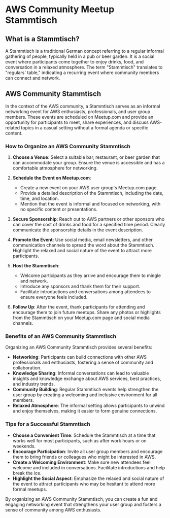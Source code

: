 # AWS Community Meetup Stammtisch

## What is a Stammtisch?

A Stammtisch is a traditional German concept referring to a regular informal gathering of people, typically held in a pub or beer garden. It is a social event where participants come together to enjoy drinks, food, and conversation in a relaxed atmosphere. The term "Stammtisch" translates to "regulars' table," indicating a recurring event where community members can connect and network.

## AWS Community Stammtisch

In the context of the AWS community, a Stammtisch serves as an informal networking event for AWS enthusiasts, professionals, and user group members. These events are scheduled on Meetup.com and provide an opportunity for participants to meet, share experiences, and discuss AWS-related topics in a casual setting without a formal agenda or specific content.

### How to Organize an AWS Community Stammtisch

1. **Choose a Venue**: Select a suitable bar, restaurant, or beer garden that can accommodate your group. Ensure the venue is accessible and has a comfortable atmosphere for networking.

2. **Schedule the Event on Meetup.com**:
    - Create a new event on your AWS user group's Meetup.com page.
    - Provide a detailed description of the Stammtisch, including the date, time, and location.
    - Mention that the event is informal and focused on networking, with no specific content or presentations.

3. **Secure Sponsorship**: Reach out to AWS partners or other sponsors who can cover the cost of drinks and food for a specified time period. Clearly communicate the sponsorship details in the event description.

4. **Promote the Event**: Use social media, email newsletters, and other communication channels to spread the word about the Stammtisch. Highlight the relaxed and social nature of the event to attract more participants.

5. **Host the Stammtisch**:
    - Welcome participants as they arrive and encourage them to mingle and network.
    - Introduce any sponsors and thank them for their support.
    - Facilitate introductions and conversations among attendees to ensure everyone feels included.

6. **Follow Up**: After the event, thank participants for attending and encourage them to join future meetups. Share any photos or highlights from the Stammtisch on your Meetup.com page and social media channels.

### Benefits of an AWS Community Stammtisch

Organizing an AWS Community Stammtisch provides several benefits:

- **Networking**: Participants can build connections with other AWS professionals and enthusiasts, fostering a sense of community and collaboration.
- **Knowledge Sharing**: Informal conversations can lead to valuable insights and knowledge exchange about AWS services, best practices, and industry trends.
- **Community Building**: Regular Stammtisch events help strengthen the user group by creating a welcoming and inclusive environment for all members.
- **Relaxed Atmosphere**: The informal setting allows participants to unwind and enjoy themselves, making it easier to form genuine connections.

### Tips for a Successful Stammtisch

- **Choose a Convenient Time**: Schedule the Stammtisch at a time that works well for most participants, such as after work hours or on weekends.
- **Encourage Participation**: Invite all user group members and encourage them to bring friends or colleagues who might be interested in AWS.
- **Create a Welcoming Environment**: Make sure new attendees feel welcome and included in conversations. Facilitate introductions and help break the ice.
- **Highlight the Social Aspect**: Emphasize the relaxed and social nature of the event to attract participants who may be hesitant to attend more formal meetups.

By organizing an AWS Community Stammtisch, you can create a fun and engaging networking event that strengthens your user group and fosters a sense of community among AWS enthusiasts.
